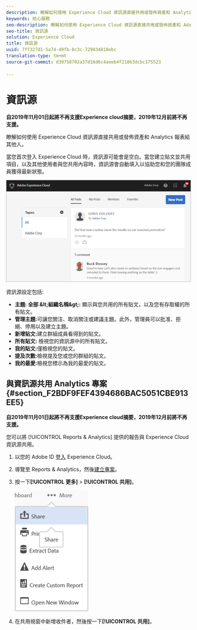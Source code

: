 ```yaml
---
description: 瞭解如何使用 Experience Cloud 資訊源直接共用或發佈資產和 Analytics 報表給其他人。
keywords: 核心服務
seo-description: 瞭解如何使用 Experience Cloud 資訊源直接共用或發佈資產和 Adobe Analytics 報表給其他人。
seo-title: 資訊源
solution: Experience Cloud
title: 資訊源
uuid: 7ff327d1-5a74-49fb-8c3c-729034818ebc
translation-type: tm+mt
source-git-commit: d39758702a37d16d6c4aeeb4f21863dcbc175523

---
```



# 資訊源

**自2019年11月01日起將不再支援Experience cloud摘要，2019年12月前將不再支援。**

瞭解如何使用 Experience Cloud 資訊源直接共用或發佈資產和 Analytics 報表給其他人。

當您首次登入 Experience Cloud 時，資訊源可能會是空白。當您建立貼文並共用項目，以及其他使用者與您共用內容時，資訊源會自動填入以協助您和您的團隊成員獲得最新狀態。

![](assets/posts.png)

資訊源設定包括:

* **主題: 全部 \&lt;組織名稱\&gt;:** 顯示與您共用的所有貼文，以及您有存取權的所有貼文。
* **管理主題:**&#x200B;可讓您關注、取消關注或建議主題。此外，管理員可以批准、拒絕、停用以及建立主題。
* **新增貼文:**&#x200B;建立群組成員看得到的貼文。
* **所有貼文:** 檢視您的資訊源中的所有貼文。
* **我的貼文:**&#x200B;僅檢視您的貼文。
* **提及次數:**&#x200B;檢視提及您或您的群組的貼文。
* **我的最愛:**&#x200B;檢視您標示為我的最愛的貼文。

## 與資訊源共用 Analytics 專案 {#section_F2BDF9FEF4394686BAC5051CBE913EE5}

**自2019年11月01日起將不再支援Experience cloud摘要，2019年12月前將不再支援。**

您可以將 [!UICONTROL Reports &amp; Analytics] 提供的報告與 Experience Cloud 資訊源共用。

1. 以您的 Adobe ID [登入](admin-getting-started/getting-started-experience-cloud.md#topic_AC564B6795334DE39359ADD87F52F2E0) Experience Cloud。

1. 導覽至 Reports &amp; Analytics，然後[建立專案](https://marketing.adobe.com/resources/help/en_US/analytics/analysis-workspace/freeform_overview.html)。

1. 按一下&#x200B;**[!UICONTROL 更多]** &gt; **[!UICONTROL 共用]**。

   ![](assets/share_report.png)

1. 在共用視窗中新增收件者，然後按一下&#x200B;**[!UICONTROL 共用]**。
